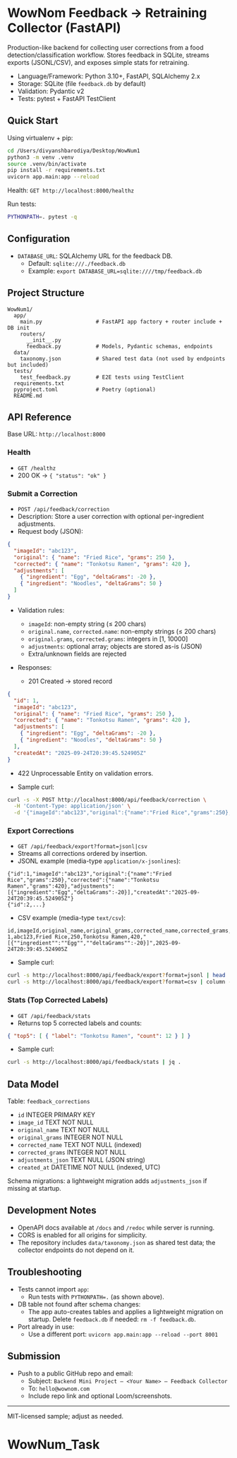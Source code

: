 # WowNom Feedback → Retraining Collector (FastAPI)

Production-like backend for collecting user corrections from a food detection/classification workflow. Stores feedback in SQLite, streams exports (JSONL/CSV), and exposes simple stats for retraining.

- Language/Framework: Python 3.10+, FastAPI, SQLAlchemy 2.x
- Storage: SQLite (file `feedback.db` by default)
- Validation: Pydantic v2
- Tests: pytest + FastAPI TestClient

## Quick Start

Using virtualenv + pip:

```bash
cd /Users/divyanshbarodiya/Desktop/WowNum1
python3 -m venv .venv
source .venv/bin/activate
pip install -r requirements.txt
uvicorn app.main:app --reload
```

Health: `GET http://localhost:8000/healthz`

Run tests:

```bash
PYTHONPATH=. pytest -q
```

## Configuration

- `DATABASE_URL`: SQLAlchemy URL for the feedback DB.
  - Default: `sqlite:///./feedback.db`
  - Example: `export DATABASE_URL=sqlite:////tmp/feedback.db`

## Project Structure

```
WowNum1/
  app/
    main.py                 # FastAPI app factory + router include + DB init
    routers/
      __init__.py
      feedback.py           # Models, Pydantic schemas, endpoints
  data/
    taxonomy.json           # Shared test data (not used by endpoints but included)
  tests/
    test_feedback.py        # E2E tests using TestClient
  requirements.txt
  pyproject.toml            # Poetry (optional)
  README.md
```

## API Reference

Base URL: `http://localhost:8000`

### Health

- `GET /healthz`
- 200 OK → `{ "status": "ok" }`

### Submit a Correction

- `POST /api/feedback/correction`
- Description: Store a user correction with optional per-ingredient adjustments.
- Request body (JSON):

```json
{
  "imageId": "abc123",
  "original": { "name": "Fried Rice", "grams": 250 },
  "corrected": { "name": "Tonkotsu Ramen", "grams": 420 },
  "adjustments": [
    { "ingredient": "Egg", "deltaGrams": -20 },
    { "ingredient": "Noodles", "deltaGrams": 50 }
  ]
}
```

- Validation rules:
  - `imageId`: non-empty string (≤ 200 chars)
  - `original.name`, `corrected.name`: non-empty strings (≤ 200 chars)
  - `original.grams`, `corrected.grams`: integers in [1, 10000]
  - `adjustments`: optional array; objects are stored as-is (JSON)
  - Extra/unknown fields are rejected

- Responses:
  - 201 Created → stored record

```json
{
  "id": 1,
  "imageId": "abc123",
  "original": { "name": "Fried Rice", "grams": 250 },
  "corrected": { "name": "Tonkotsu Ramen", "grams": 420 },
  "adjustments": [
    { "ingredient": "Egg", "deltaGrams": -20 },
    { "ingredient": "Noodles", "deltaGrams": 50 }
  ],
  "createdAt": "2025-09-24T20:39:45.524905Z"
}
```

- 422 Unprocessable Entity on validation errors.

- Sample curl:

```bash
curl -s -X POST http://localhost:8000/api/feedback/correction \
  -H 'Content-Type: application/json' \
  -d '{"imageId":"abc123","original":{"name":"Fried Rice","grams":250},"corrected":{"name":"Tonkotsu Ramen","grams":420},"adjustments":[{"ingredient":"Egg","deltaGrams":-20}]}' | jq .
```

### Export Corrections

- `GET /api/feedback/export?format=jsonl|csv`
- Streams all corrections ordered by insertion.
- JSONL example (media-type `application/x-jsonlines`):

```
{"id":1,"imageId":"abc123","original":{"name":"Fried Rice","grams":250},"corrected":{"name":"Tonkotsu Ramen","grams":420},"adjustments":[{"ingredient":"Egg","deltaGrams":-20}],"createdAt":"2025-09-24T20:39:45.524905Z"}
{"id":2,...}
```

- CSV example (media-type `text/csv`):

```
id,imageId,original_name,original_grams,corrected_name,corrected_grams,adjustments,createdAt
1,abc123,Fried Rice,250,Tonkotsu Ramen,420,"[{""ingredient"":""Egg"",""deltaGrams"":-20}]",2025-09-24T20:39:45.524905Z
```

- Sample curl:

```bash
curl -s http://localhost:8000/api/feedback/export?format=jsonl | head
curl -s http://localhost:8000/api/feedback/export?format=csv | column -t -s,
```

### Stats (Top Corrected Labels)

- `GET /api/feedback/stats`
- Returns top 5 corrected labels and counts:

```json
{ "top5": [ { "label": "Tonkotsu Ramen", "count": 12 } ] }
```

- Sample curl:

```bash
curl -s http://localhost:8000/api/feedback/stats | jq .
```

## Data Model

Table: `feedback_corrections`

- `id` INTEGER PRIMARY KEY
- `image_id` TEXT NOT NULL
- `original_name` TEXT NOT NULL
- `original_grams` INTEGER NOT NULL
- `corrected_name` TEXT NOT NULL (indexed)
- `corrected_grams` INTEGER NOT NULL
- `adjustments_json` TEXT NULL (JSON string)
- `created_at` DATETIME NOT NULL (indexed, UTC)

Schema migrations: a lightweight migration adds `adjustments_json` if missing at startup.

## Development Notes

- OpenAPI docs available at `/docs` and `/redoc` while server is running.
- CORS is enabled for all origins for simplicity.
- The repository includes `data/taxonomy.json` as shared test data; the collector endpoints do not depend on it.

## Troubleshooting

- Tests cannot import `app`:
  - Run tests with `PYTHONPATH=.` (as shown above).
- DB table not found after schema changes:
  - The app auto-creates tables and applies a lightweight migration on startup. Delete `feedback.db` if needed: `rm -f feedback.db`.
- Port already in use:
  - Use a different port: `uvicorn app.main:app --reload --port 8001`

## Submission

- Push to a public GitHub repo and email:
  - Subject: `Backend Mini Project – <Your Name> – Feedback Collector`
  - To: `hello@wownom.com`
  - Include repo link and optional Loom/screenshots.

---

MIT-licensed sample; adjust as needed.
# WowNum_Task
